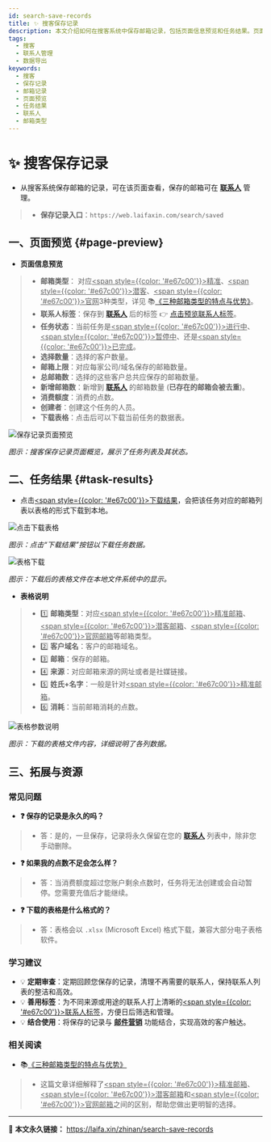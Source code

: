 ```yaml
---
id: search-save-records
title: ✨ 搜客保存记录
description: 本文介绍如何在搜客系统中保存邮箱记录，包括页面信息预览和任务结果。页面信息预览包括邮箱类型、联系人标签、任务状态等内容；任务结果可下载对应的邮箱列表表格，包括邮箱类型、客户域名、邮箱、来源、姓名消耗等参数。通过本文，您将了解如何有效保存和管理客户邮箱信息。
tags:
  - 搜客
  - 联系人管理
  - 数据导出
keywords:
  - 搜客
  - 保存记录
  - 邮箱记录
  - 页面预览
  - 任务结果
  - 联系人
  - 邮箱类型
---
```


# ✨ 搜客保存记录

- 从搜客系统保存邮箱的记录，可在该页面查看，保存的邮箱可在 [**联系人**](https://web.laifaxin.com/contacts/contacts) 管理。
> - **保存记录入口**：`https://web.laifaxin.com/search/saved`

## 一、页面预览 {#page-preview}

- **页面信息预览**
> - **邮箱类型**： 对应<u><span style={{color: '#e67c00'}}>精准</span></u>、<u><span style={{color: '#e67c00'}}>潜客</span></u>、<u><span style={{color: '#e67c00'}}>官网</span></u>3种类型，详见 📚[《三种邮箱类型的特点与优势》](./comparison-of-three-types-of-mailboxes)。
> - **联系人标签**：保存到 [**联系人**](https://web.laifaxin.com/contacts/contacts) 后的标签 👉 [点击预览联系人标签](https://cos.files.maozhishi.com/data/web/web-files/img/1728910985531_d.png)。
> - **任务状态**：当前任务是<u><span style={{color: '#e67c00'}}>进行中</span></u>、<u><span style={{color: '#e67c00'}}>暂停中</span></u>、还是<u><span style={{color: '#e67c00'}}>已完成</span></u>。
> - **选择数量**：选择的客户数量。
> - **邮箱上限**：对应每家公司/域名保存的邮箱数量。
> - **总邮箱数**：选择的这些客户总共应保存的邮箱数量。
> - **新增邮箱数**：新增到 [**联系人**](https://web.laifaxin.com/contacts/contacts) 的邮箱数量 (**已存在的邮箱会被去重**)。
> - **消费额度**：消费的点数。
> - **创建者**：创建这个任务的人员。
> - **下载表格**：点击后可以下载当前任务的数据表。

![保存记录页面预览](https://cos.files.maozhishi.com/data/web/web-files/img/1728908772806_d.png)

_图示：搜客保存记录页面概览，展示了任务列表及其状态。_

## 二、任务结果 {#task-results}

- 点击<u><span style={{color: '#e67c00'}}>下载结果</span></u>，会把该任务对应的邮箱列表以表格的形式下载到本地。

![点击下载表格](https://cos.files.maozhishi.com/data/web/web-files/img/1728912605573_d.png)

_图示：点击“下载结果”按钮以下载任务数据。_

![表格下载](https://cos.files.maozhishi.com/data/web/web-files/img/20241014213131.png)

_图示：下载后的表格文件在本地文件系统中的显示。_

- **表格说明**
> - 1️⃣ **邮箱类型**：对应<u><span style={{color: '#e67c00'}}>精准邮箱</span></u>、<u><span style={{color: '#e67c00'}}>潜客邮箱</span></u>、<u><span style={{color: '#e67c00'}}>官网邮箱</span></u>等邮箱类型。
> - 2️⃣ **客户域名**：客户的邮箱域名。
> - 3️⃣ **邮箱**：保存的邮箱。
> - 4️⃣ **来源**：对应邮箱来源的网址或者是社媒链接。
> - 5️⃣ **姓氏+名字**：一般是针对<u><span style={{color: '#e67c00'}}>精准邮箱</span></u>。
> - 6️⃣ **消耗**：当前邮箱消耗的点数。

![表格参数说明](https://cos.files.maozhishi.com/data/web/web-files/img/1728912958276_d.png)

_图示：下载的表格文件内容，详细说明了各列数据。_

## 三、拓展与资源

### 常见问题

- **❓ 保存的记录是永久的吗？**
> - 答：是的，一旦保存，记录将永久保留在您的 [**联系人**](https://web.laifaxin.com/contacts/contacts) 列表中，除非您手动删除。

- **❓ 如果我的点数不足会怎么样？**
> - 答：当消费额度超过您账户剩余点数时，任务将无法创建或会自动暂停。您需要充值后才能继续。

- **❓ 下载的表格是什么格式的？**
> - 答：表格会以 `.xlsx` (Microsoft Excel) 格式下载，兼容大部分电子表格软件。

### 学习建议

- 💡 **定期审查**：定期回顾您保存的记录，清理不再需要的联系人，保持联系人列表的整洁和高效。
- 💡 **善用标签**：为不同来源或用途的联系人打上清晰的<u><span style={{color: '#e67c00'}}>联系人标签</span></u>，方便日后筛选和管理。
- 💡 **结合使用**：将保存的记录与 [**邮件营销**](https://web.laifaxin.com/edm/list) 功能结合，实现高效的客户触达。

### 相关阅读

- 📚[《三种邮箱类型的特点与优势》](./comparison-of-three-types-of-mailboxes)
> - 这篇文章详细解释了<u><span style={{color: '#e67c00'}}>精准邮箱</span></u>、<u><span style={{color: '#e67c00'}}>潜客邮箱</span></u>和<u><span style={{color: '#e67c00'}}>官网邮箱</span></u>之间的区别，帮助您做出更明智的选择。

---

🔗 **本文永久链接：** https://laifa.xin/zhinan/search-save-records